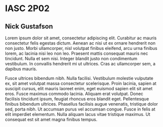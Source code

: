 # IASC 2P02
<h2>Nick Gustafson</h2>

Lorem ipsum dolor sit amet, consectetur adipiscing elit. Curabitur ac mauris consectetur felis egestas dictum. Aenean ac nisi ut ex ornare hendrerit non non justo. Morbi ullamcorper, nisl volutpat finibus eleifend, arcu urna finibus lorem, ac lacinia nisi leo non leo. Praesent mattis consequat mauris nec tincidunt. Nulla et sem nisi. Integer blandit justo non condimentum vestibulum. In convallis hendrerit mi ut ultrices. Cras ac ullamcorper sem, a dapibus mauris.

Fusce ultrices bibendum nibh. Nulla facilisi. Vestibulum molestie vulputate ex, sit amet volutpat massa consectetur scelerisque. Proin lacinia, sapien at suscipit cursus, elit mauris laoreet enim, eget euismod sapien elit sit amet eros. Fusce maximus commodo lacinia. Aliquam erat volutpat. Donec facilisis tincidunt ipsum, feugiat rhoncus eros blandit eget. Pellentesque finibus bibendum ultrices. Phasellus facilisis augue venenatis, tristique dolor sed, porta nibh. Ut accumsan purus vel accumsan congue. Fusce in felis at elit imperdiet elementum. Nulla aliquam lacus vitae tristique maximus. Ut consequat est sit amet magna finibus tempus.
